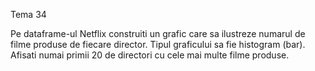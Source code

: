 Tema 34

Pe dataframe-ul Netflix construiti un grafic care sa ilustreze numarul de filme produse de fiecare director. 
Tipul graficului sa fie histogram (bar). Afisati numai primii 20 de directori cu cele mai multe filme produse.
